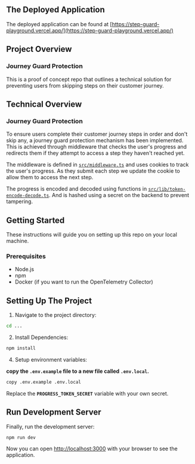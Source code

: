 ## The Deployed Application

The deployed application can be found at [https://step-guard-playground.vercel.app/](https://step-guard-playground.vercel.app/)

## Project Overview

### Journey Guard Protection

This is a proof of concept repo that outlines a technical solution for preventing users from skipping steps on their customer journey.

## Technical Overview

### Journey Guard Protection

To ensure users complete their customer journey steps in order and don't skip any, a journey guard protection mechanism has been implemented. This is achieved through middleware that checks the user's progress and redirects them if they attempt to access a step they haven't reached yet.

The middleware is defined in [`src/middleware.ts`](src/middleware.ts) and uses cookies to track the user's progress. As they submit each step we update the cookie to allow them to access the next step.

The progress is encoded and decoded using functions in [`src/lib/token-encode-decode.ts`](src/lib/token-encode-decode.ts). And is hashed using a secret on the backend to prevent tampering.

## Getting Started

These instructions will guide you on setting up this repo on your local machine.

### Prerequisites

- Node.js
- npm
- Docker (if you want to run the OpenTelemetry Collector)

## Setting Up The Project

1. Navigate to the project directory:

```bash
cd ...
```

2. Install Dependencies:

```bash
npm install
```

4. Setup environment variables:

**copy the `.env.example` file to a new file called `.env.local`.**

```bash
copy .env.example .env.local
```

Replace the **`PROGRESS_TOKEN_SECRET`** variable with your own secret.

## Run Development Server

Finally, run the development server:

```bash
npm run dev
```

Now you can open [http://localhost:3000](http://localhost:3000) with your browser to see the application.
